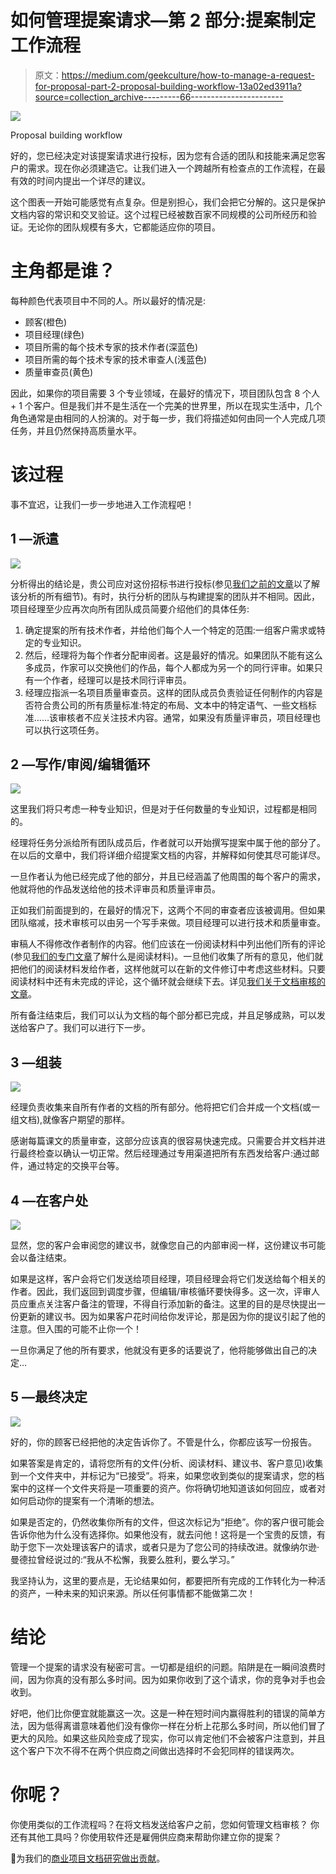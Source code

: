 # 如何管理提案请求—第 2 部分:提案制定工作流程

> 原文：<https://medium.com/geekculture/how-to-manage-a-request-for-proposal-part-2-proposal-building-workflow-13a02ed3911a?source=collection_archive---------66----------------------->

![](img/fb8e5168608280454db9afd4f9f589f8.png)

Proposal building workflow

好的，您已经决定对该提案请求进行投标，因为您有合适的团队和技能来满足您客户的需求。现在你必须建造它。让我们进入一个跨越所有检查点的工作流程，在最有效的时间内提出一个详尽的建议。

这个图表一开始可能感觉有点复杂。但是别担心，我们会把它分解的。这只是保护文档内容的常识和交叉验证。这个过程已经被数百家不同规模的公司所经历和验证。无论你的团队规模有多大，它都能适应你的项目。

# 主角都是谁？

每种颜色代表项目中不同的人。所以最好的情况是:

*   顾客(橙色)
*   项目经理(绿色)
*   项目所需的每个技术专家的技术作者(深蓝色)
*   项目所需的每个技术专家的技术审查人(浅蓝色)
*   质量审查员(黄色)

因此，如果你的项目需要 3 个专业领域，在最好的情况下，项目团队包含 8 个人+ 1 个客户。但是我们并不是生活在一个完美的世界里，所以在现实生活中，几个角色通常是由相同的人扮演的。对于每一步，我们将描述如何由同一个人完成几项任务，并且仍然保持高质量水平。

# 该过程

事不宜迟，让我们一步一步地进入工作流程吧！

## 1 —派遣

![](img/56e252cc2817e5952d425f7e7ef86589.png)

分析得出的结论是，贵公司应对这份招标书进行投标(参见[我们之前的文章](/geekculture/how-to-manage-a-request-for-proposal-part-1-analysis-98c0b3e89dfd)以了解该分析的所有细节)。有时，执行分析的团队与构建提案的团队并不相同。因此，项目经理至少应再次向所有团队成员简要介绍他们的具体任务:

1.  确定提案的所有技术作者，并给他们每个人一个特定的范围:一组客户需求或特定的专业知识。
2.  然后，经理将为每个作者分配审阅者。这是最好的情况。如果团队不能有这么多成员，作家可以交换他们的作品，每个人都成为另一个的同行评审。如果只有一个作者，经理可以是技术同行评审员。
3.  经理应指派一名项目质量审查员。这样的团队成员负责验证任何制作的内容是否符合贵公司的所有质量标准:特定的布局、文本中的特定语气、一些文档标准……该审核者不应关注技术内容。通常，如果没有质量评审员，项目经理也可以执行这项任务。

## 2 —写作/审阅/编辑循环

![](img/821f3368b5adc020844b3ecf04590f34.png)

这里我们将只考虑一种专业知识，但是对于任何数量的专业知识，过程都是相同的。

经理将任务分派给所有团队成员后，作者就可以开始撰写提案中属于他的部分了。在以后的文章中，我们将详细介绍提案文档的内容，并解释如何使其尽可能详尽。

一旦作者认为他已经完成了他的部分，并且已经涵盖了他周围的每个客户的需求，他就将他的作品发送给他的技术评审员和质量评审员。

正如我们前面提到的，在最好的情况下，这两个不同的审查者应该被调用。但如果团队缩减，技术审核可以由另一个写手来做。项目经理可以进行技术和质量审查。

审稿人不得修改作者制作的内容。他们应该在一份阅读材料中列出他们所有的评论(参见[我们的专门文章](https://luc-dumont.medium.com/reading-sheet-an-easy-tool-for-collaborative-review-e4e1ff1072ab)了解什么是阅读材料)。一旦他们收集了所有的意见，他们就把他们的阅读材料发给作者，这样他就可以在新的文件修订中考虑这些材料。只要阅读材料中还有未完成的评论，这个循环就会继续下去。详见[我们关于文档审核的文章](https://www.naept.com/blog/faire-une-relecture-de-document/)。

所有备注结束后，我们可以认为文档的每个部分都已完成，并且足够成熟，可以发送给客户了。我们可以进行下一步。

## 3 —组装

![](img/01c9f82dbcc34b48a29a1e1f0fc6f99a.png)

经理负责收集来自所有作者的文档的所有部分。他将把它们合并成一个文档(或一组文档),就像客户期望的那样。

感谢每篇课文的质量审查，这部分应该真的很容易快速完成。只需要合并文档并进行最终检查以确认一切正常。然后经理通过专用渠道把所有东西发给客户:通过邮件，通过特定的交换平台等。

## 4 —在客户处

![](img/d099a04a224808661e0c059dd71e1ecd.png)

显然，您的客户会审阅您的建议书，就像您自己的内部审阅一样，这份建议书可能会以备注结束。

如果是这样，客户会将它们发送给项目经理，项目经理会将它们发送给每个相关的作者。因此，我们返回到调度步骤，但编辑/审核循环要快得多。这一次，评审人员应重点关注客户备注的管理，不得自行添加新的备注。这里的目的是尽快提出一份更新的建议书。因为如果客户花时间给你发评论，那是因为你的提议引起了他的注意。但入围的可能不止你一个！

一旦你满足了他的所有要求，他就没有更多的话要说了，他将能够做出自己的决定…

## 5 —最终决定

![](img/e5458a5dc22b5741df3be8adc449e4a0.png)

好的，你的顾客已经把他的决定告诉你了。不管是什么，你都应该写一份报告。

如果答案是肯定的，请将您所有的文件(分析、阅读材料、建议书、客户意见)收集到一个文件夹中，并标记为“已接受”。将来，如果您收到类似的提案请求，您的档案中的这样一个文件夹将是一项重要的资产。你将确切地知道该如何回应，或者对如何启动你的提案有一个清晰的想法。

如果是否定的，仍然收集你所有的文件，但这次标记为“拒绝”。你的客户很可能会告诉你他为什么没有选择你。如果他没有，就去问他！这将是一个宝贵的反馈，有助于您下一次处理该客户的请求，或者只是为了您公司的持续改进。就像纳尔逊·曼德拉曾经说过的:“我从不松懈，我要么胜利，要么学习。”

我坚持认为，这里的要点是，无论结果如何，都要把所有完成的工作转化为一种活的资产，一种未来的知识来源。所以任何事情都不能做第二次！

# 结论

管理一个提案的请求没有秘密可言。一切都是组织的问题。陷阱是在一瞬间浪费时间，因为你真的没有那么多时间。因为如果你收到了这个请求，你的竞争对手也会收到。

好吧，他们比你便宜就能赢这一次。这是一种在短时间内赢得胜利的错误的简单方法，因为低得离谱意味着他们没有像你一样在分析上花那么多时间，所以他们冒了更大的风险。如果这些风险变成了现实，你可以肯定他们不会被客户注意到，并且这个客户下次不得不在两个供应商之间做出选择时不会犯同样的错误两次。

# 你呢？

你使用类似的工作流程吗？在将文档发送给客户之前，您如何管理文档审核？
你还有其他工具吗？你使用软件还是雇佣供应商来帮助你建立你的提案？

📝为我们的[商业项目文档研究做出贡献](https://docs.google.com/forms/d/e/1FAIpQLSc_qdxv6Cmqtkk5SVe3SBOGktS4nX4vKe81DUQ_N_x0qrYVUA/viewform?usp=sf_link)。